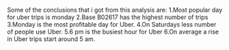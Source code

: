 Some of the conclusions that i got from this analysis are:
1.Most popular day for uber trips is monday
2.Base B02617 has the highest number of trips
3.Monday is the most profitable day for Uber.
4.On Saturdays less number of people use Uber.
5.6 pm is the busiest hour for Uber
6.On average a rise in Uber trips start around 5 am.
